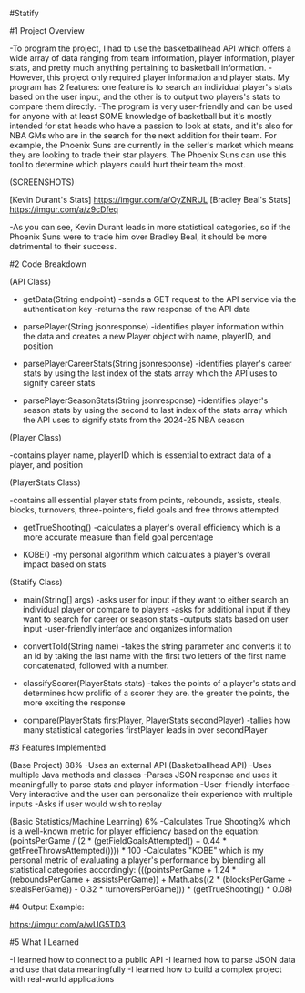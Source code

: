 #Statify

#1 Project Overview

-To program the project, I had to use the basketballhead API which offers a wide array of data ranging from team information, player information, player stats, and pretty much anything pertaining to basketball information. 
-However, this project only required player information and player stats. My program has 2 features: one feature is to search an individual player's stats based on the user input, and the other is to output two players's stats to compare them directly. -The program is very user-friendly and can be used for anyone with at least SOME knowledge of basketball but it's mostly intended for stat heads who have a passion to look at stats, and it's also for NBA GMs who are in the search for the next addition for their team. For example, the Phoenix Suns are currently in the seller's market which means they are looking to trade their star players. The Phoenix Suns can use this tool to determine which players could hurt their team the most. 

(SCREENSHOTS)

[Kevin Durant's Stats] https://imgur.com/a/OyZNRUL
[Bradley Beal's Stats] https://imgur.com/a/z9cDfeq


-As you can see, Kevin Durant leads in more statistical categories, so if the Phoenix Suns were to trade him over Bradley Beal, it should be more detrimental to their success.

#2 Code Breakdown

(API Class)

* getData(String endpoint)
-sends a GET request to the API service via the authentication key
-returns the raw response of the API data

* parsePlayer(String jsonresponse)
-identifies player information within the data and creates a new Player object with name, playerID, and position

* parsePlayerCareerStats(String jsonresponse)
-identifies player's career stats by using the last index of the stats array which the API uses to signify career stats

* parsePlayerSeasonStats(String jsonresponse) 
-identifies player's season stats by using the second to last index of the stats array which the API uses to signify stats from the 2024-25 NBA season

(Player Class)

-contains player name, playerID which is essential to extract data of a player, and position

(PlayerStats Class)

-contains all essential player stats from points, rebounds, assists, steals, blocks, turnovers, three-pointers, field goals and free throws attempted

* getTrueShooting() 
-calculates a player's overall efficiency which is a more accurate measure than field goal percentage

* KOBE() 
-my personal algorithm which calculates a player's overall impact based on stats

(Statify Class)

* main(String[] args)
-asks user for input if they want to either search an individual player or compare to players
-asks for additional input if they want to search for career or season stats
-outputs stats based on user input
-user-friendly interface and organizes information

* convertToId(String name)
-takes the string parameter and converts it to an id by taking the last name with the first two letters of the first name concatenated, followed with a number. 

* classifyScorer(PlayerStats stats) 
-takes the points of a player's stats and determines how prolific of a scorer they are. the greater the points, the more exciting the response

* compare(PlayerStats firstPlayer, PlayerStats secondPlayer)
-tallies how many statistical categories firstPlayer leads in over secondPlayer

#3 Features Implemented

(Base Project) 88%
-Uses an external API (Basketballhead API)
-Uses multiple Java methods and classes
-Parses JSON response and uses it meaningfully to parse stats and player information
-User-friendly interface
-Very interactive and the user can personalize their experience with multiple inputs
-Asks if user would wish to replay

(Basic Statistics/Machine Learning) 6%
-Calculates True Shooting% which is a well-known metric for player efficiency based on the equation:
(pointsPerGame / (2 * (getFieldGoalsAttempted() + 0.44 * getFreeThrowsAttempted()))) * 100
-Calculates "KOBE" which is my personal metric of evaluating a player's performance by blending all statistical categories accordingly:
(((pointsPerGame + 1.24 * (reboundsPerGame + assistsPerGame)) + Math.abs((2 * (blocksPerGame + stealsPerGame)) - 0.32 * turnoversPerGame))) * (getTrueShooting() * 0.08)

#4 Output Example: 

https://imgur.com/a/wUG5TD3

#5 What I Learned

-I learned how to connect to a public API
-I learned how to parse JSON data and use that data meaningfully
-I learned how to build a complex project with real-world applications

